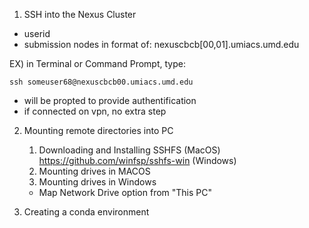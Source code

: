 1. SSH into the Nexus Cluster
- userid
- submission nodes in format of: nexuscbcb[00,01].umiacs.umd.edu

EX) in Terminal or Command Prompt, type:
```
ssh someuser68@nexuscbcb00.umiacs.umd.edu
```
- will be propted to provide authentification
- if connected on vpn, no extra step

2. Mounting remote directories into PC
    1. Downloading and Installing SSHFS
    (MacOS)
    https://github.com/winfsp/sshfs-win (Windows)
    2. Mounting drives in MACOS
    3. Mounting drives in Windows 
    - Map Network Drive option from "This PC"

3. Creating a conda environment
